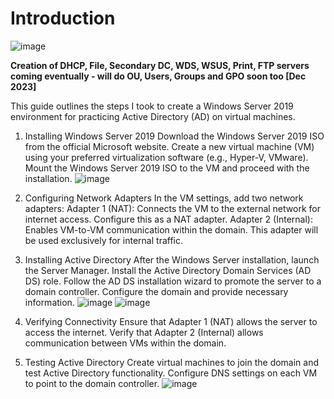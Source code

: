 <h1>Introduction</h1>

![image](https://github.com/UpheldSmile/Virtual-Network/assets/49825639/2147f629-1b16-4569-a52f-7623802b7cc5)


<b>Creation of DHCP, File, Secondary DC, WDS, WSUS, Print, FTP servers coming eventually - will do OU, Users, Groups and GPO soon too [Dec 2023]</b>

This guide outlines the steps I took to create a Windows Server 2019 environment for practicing Active Directory (AD) on virtual machines.

1. Installing Windows Server 2019
Download the Windows Server 2019 ISO from the official Microsoft website.
Create a new virtual machine (VM) using your preferred virtualization software (e.g., Hyper-V, VMware).
Mount the Windows Server 2019 ISO to the VM and proceed with the installation.
![image](https://github.com/UpheldSmile/Virtual-Network/assets/49825639/3d2db371-9e66-4462-bfe8-68d6d9e21c7e)


3. Configuring Network Adapters
In the VM settings, add two network adapters:
Adapter 1 (NAT): Connects the VM to the external network for internet access. Configure this as a NAT adapter.
Adapter 2 (Internal): Enables VM-to-VM communication within the domain. This adapter will be used exclusively for internal traffic.

5. Installing Active Directory
After the Windows Server installation, launch the Server Manager.
Install the Active Directory Domain Services (AD DS) role.
Follow the AD DS installation wizard to promote the server to a domain controller.
Configure the domain and provide necessary information.
![image](https://github.com/UpheldSmile/Virtual-Network/assets/49825639/e55b7046-b36c-4100-aa4d-f0443e00207d)
![image](https://github.com/UpheldSmile/Virtual-Network/assets/49825639/f207493c-8808-4966-af49-133b581dd8c5)


7. Verifying Connectivity
Ensure that Adapter 1 (NAT) allows the server to access the internet.
Verify that Adapter 2 (Internal) allows communication between VMs within the domain.

9. Testing Active Directory
Create virtual machines to join the domain and test Active Directory functionality.
Configure DNS settings on each VM to point to the domain controller.
![image](https://github.com/UpheldSmile/Virtual-Network/assets/49825639/6404b732-846e-4cd7-be4e-e3c3e86f284d)

